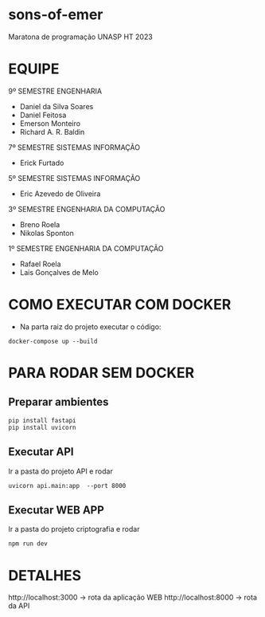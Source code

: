 # sons-of-emer
Maratona de programação UNASP HT 2023

# EQUIPE
9º SEMESTRE ENGENHARIA
- Daniel da Silva Soares 
- Daniel Feitosa
- Emerson Monteiro
- Richard A. R. Baldin

7º SEMESTRE SISTEMAS INFORMAÇÃO
- Erick Furtado

5º SEMESTRE SISTEMAS INFORMAÇÃO
- Eric Azevedo de Oliveira

3º SEMESTRE ENGENHARIA DA COMPUTAÇÃO
- Breno Roela
- Nikolas Sponton

1º SEMESTRE ENGENHARIA DA COMPUTAÇÃO
- Rafael Roela
- Lais Gonçalves de Melo


# COMO EXECUTAR COM DOCKER
- Na parta raiz do projeto executar o código:
``` 
docker-compose up --build
```

# PARA RODAR SEM DOCKER 

## Preparar ambientes

```
pip install fastapi
pip install uvicorn
```

## Executar API

Ir a pasta do projeto API e rodar
```
uvicorn api.main:app  --port 8000
```
## Executar WEB APP

Ir a pasta do projeto criptografia e rodar
```
npm run dev
```

# DETALHES

http://localhost:3000 -> rota da aplicação WEB
http://localhost:8000 -> rota da API
